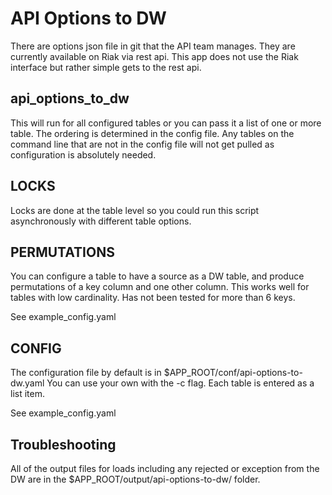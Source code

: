 API Options to DW
=================
There are options json file in git that the API team manages. They are currently available on Riak via rest api. This app does not use the Riak interface but rather simple gets to the rest api.

api_options_to_dw
-----------------
This will run for all configured tables or you can pass it a list of one or more table. The ordering is determined in the config file. Any tables on the command line that are not in the config file will not get pulled as configuration is absolutely needed.

LOCKS
-----
Locks are done at the table level so you could run this script asynchronously with different table options.

PERMUTATIONS
------------
You can configure a table to have a source as a DW table, and produce permutations of a key column and one other column. This works well for tables with low cardinality. Has not been tested for more than 6 keys.

See example_config.yaml

CONFIG
------
The configuration file by default is in $APP_ROOT/conf/api-options-to-dw.yaml
You can use your own with the -c flag. Each table is entered as a list item.

See example_config.yaml

Troubleshooting
---------------
All of the output files for loads including any rejected or exception from the DW are in the $APP_ROOT/output/api-options-to-dw/ folder.
